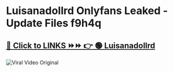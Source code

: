 
 # Luisanadollrd Onlyfans Leaked - Update Files f9h4q

## <h2><a href="https://clipsfans.com/Luisanadollrd&ref=git">🔗 Click to LINKS ⏩⏩ 👉 🟢 Luisanadollrd </a></h2>

<a href="https://clipsfans.com/Luisanadollrd&ref=git" rel="nofollow" data-target="animated-image.originalLink"><img src="https://i.ibb.co.com/xMMVF88/686577567.gif" alt="Viral Video Original" style="max-width: 100%; display: inline-block;" data-target="animated-image.originalImage"></a>

